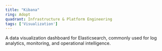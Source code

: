 ```yaml
---
title: "Kibana"
ring: Adopt
quadrant: Infrastructure & Platform Engineering
tags: ['Visualization']
---
```

A data visualization dashboard for Elasticsearch, commonly used for log analytics, monitoring, and operational intelligence.
